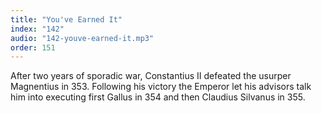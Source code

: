 ```yaml
---
title: "You've Earned It"
index: "142"
audio: "142-youve-earned-it.mp3"
order: 151
---
```


After two years of sporadic war, Constantius II defeated the usurper Magnentius in 353\. Following his victory the Emperor let his advisors talk him into executing first Gallus in 354 and then Claudius Silvanus in 355.
